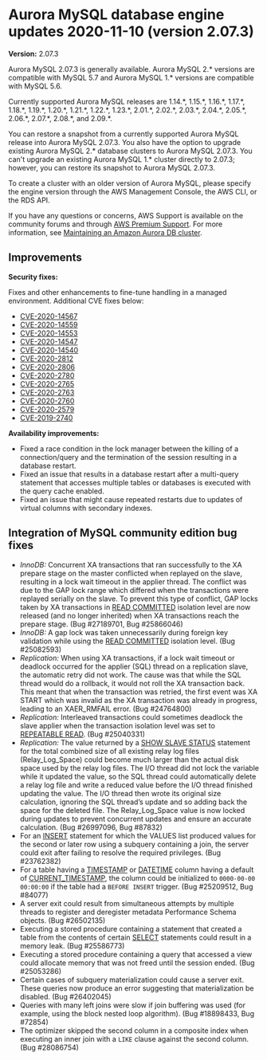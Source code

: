 # Aurora MySQL database engine updates 2020\-11\-10 \(version 2\.07\.3\)<a name="AuroraMySQL.Updates.2073"></a>

**Version:** 2\.07\.3

Aurora MySQL 2\.07\.3 is generally available\. Aurora MySQL 2\.\* versions are compatible with MySQL 5\.7 and Aurora MySQL 1\.\* versions are compatible with MySQL 5\.6\.

 Currently supported Aurora MySQL releases are 1\.14\.\*, 1\.15\.\*, 1\.16\.\*, 1\.17\.\*, 1\.18\.\*, 1\.19\.\*, 1\.20\.\*, 1\.21\.\*, 1\.22\.\*, 1\.23\.\*, 2\.01\.\*, 2\.02\.\*, 2\.03\.\*, 2\.04\.\*, 2\.05\.\*, 2\.06\.\*, 2\.07\.\*, 2\.08\.\*, and 2\.09\.\*\. 

 You can restore a snapshot from a currently supported Aurora MySQL release into Aurora MySQL 2\.07\.3\. You also have the option to upgrade existing Aurora MySQL 2\.\* database clusters to Aurora MySQL 2\.07\.3\. You can't upgrade an existing Aurora MySQL 1\.\* cluster directly to 2\.07\.3; however, you can restore its snapshot to Aurora MySQL 2\.07\.3\. 

 To create a cluster with an older version of Aurora MySQL, please specify the engine version through the AWS Management Console, the AWS CLI, or the RDS API\. 

If you have any questions or concerns, AWS Support is available on the community forums and through [AWS Premium Support](http://aws.amazon.com/support)\. For more information, see [Maintaining an Amazon Aurora DB cluster](USER_UpgradeDBInstance.Maintenance.md)\.

## Improvements<a name="AuroraMySQL.Updates.2073.Improvements"></a>

 **Security fixes:** 

 Fixes and other enhancements to fine\-tune handling in a managed environment\. Additional CVE fixes below: 
+ [CVE\-2020\-14567](https://cve.mitre.org/cgi-bin/cvename.cgi?name=CVE-2020-14567)
+ [CVE\-2020\-14559](https://cve.mitre.org/cgi-bin/cvename.cgi?name=CVE-2020-14559)
+ [CVE\-2020\-14553](https://cve.mitre.org/cgi-bin/cvename.cgi?name=CVE-2020-14553)
+ [CVE\-2020\-14547](https://cve.mitre.org/cgi-bin/cvename.cgi?name=CVE-2020-14547)
+ [CVE\-2020\-14540](https://cve.mitre.org/cgi-bin/cvename.cgi?name=CVE-2020-14540)
+ [CVE\-2020\-2812](https://cve.mitre.org/cgi-bin/cvename.cgi?name=CVE-2020-2812)
+ [CVE\-2020\-2806](https://cve.mitre.org/cgi-bin/cvename.cgi?name=CVE-2020-2806)
+ [CVE\-2020\-2780](https://cve.mitre.org/cgi-bin/cvename.cgi?name=CVE-2020-2780)
+ [CVE\-2020\-2765](https://cve.mitre.org/cgi-bin/cvename.cgi?name=CVE-2020-2765)
+ [CVE\-2020\-2763](https://cve.mitre.org/cgi-bin/cvename.cgi?name=CVE-2020-2763)
+ [CVE\-2020\-2760](https://cve.mitre.org/cgi-bin/cvename.cgi?name=CVE-2020-2760)
+ [CVE\-2020\-2579](https://cve.mitre.org/cgi-bin/cvename.cgi?name=CVE-2020-2579)
+ [CVE\-2019\-2740](https://cve.mitre.org/cgi-bin/cvename.cgi?name=CVE-2019-2740)

 **Availability improvements:** 
+  Fixed a race condition in the lock manager between the killing of a connection/query and the termination of the session resulting in a database restart\. 
+  Fixed an issue that results in a database restart after a multi\-query statement that accesses multiple tables or databases is executed with the query cache enabled\. 
+  Fixed an issue that might cause repeated restarts due to updates of virtual columns with secondary indexes\. 

## Integration of MySQL community edition bug fixes<a name="AuroraMySQL.Updates.2073.Patches"></a>
+  *InnoDB:* Concurrent XA transactions that ran successfully to the XA prepare stage on the master conflicted when replayed on the slave, resulting in a lock wait timeout in the applier thread\. The conflict was due to the GAP lock range which differed when the transactions were replayed serially on the slave\. To prevent this type of conflict, GAP locks taken by XA transactions in [READ COMMITTED](https://dev.mysql.com/doc/refman/5.7/en/innodb-transaction-isolation-levels.html#isolevel_read-committed) isolation level are now released \(and no longer inherited\) when XA transactions reach the prepare stage\. \(Bug \#27189701, Bug \#25866046\) 
+  *InnoDB:* A gap lock was taken unnecessarily during foreign key validation while using the [READ COMMITTED](https://dev.mysql.com/doc/refman/5.7/en/innodb-transaction-isolation-levels.html#isolevel_read-committed) isolation level\. \(Bug \#25082593\) 
+  *Replication:* When using XA transactions, if a lock wait timeout or deadlock occurred for the applier \(SQL\) thread on a replication slave, the automatic retry did not work\. The cause was that while the SQL thread would do a rollback, it would not roll the XA transaction back\. This meant that when the transaction was retried, the first event was XA START which was invalid as the XA transaction was already in progress, leading to an XAER\_RMFAIL error\. \(Bug \#24764800\) 
+  *Replication:* Interleaved transactions could sometimes deadlock the slave applier when the transaction isolation level was set to [REPEATABLE READ](https://dev.mysql.com/doc/refman/5.7/en/innodb-transaction-isolation-levels.html#isolevel_repeatable-read)\. \(Bug \#25040331\) 
+  *Replication:* The value returned by a [SHOW SLAVE STATUS](https://dev.mysql.com/doc/refman/5.6/en/show-slave-status.html) statement for the total combined size of all existing relay log files \(Relay\_Log\_Space\) could become much larger than the actual disk space used by the relay log files\. The I/O thread did not lock the variable while it updated the value, so the SQL thread could automatically delete a relay log file and write a reduced value before the I/O thread finished updating the value\. The I/O thread then wrote its original size calculation, ignoring the SQL thread’s update and so adding back the space for the deleted file\. The Relay\_Log\_Space value is now locked during updates to prevent concurrent updates and ensure an accurate calculation\. \(Bug \#26997096, Bug \#87832\) 
+  For an [INSERT](https://dev.mysql.com/doc/refman/5.7/en/insert.html) statement for which the VALUES list produced values for the second or later row using a subquery containing a join, the server could exit after failing to resolve the required privileges\. \(Bug \#23762382\) 
+  For a table having a [TIMESTAMP](https://dev.mysql.com/doc/refman/5.7/en/datetime.html) or [DATETIME](https://dev.mysql.com/doc/refman/5.7/en/datetime.html) column having a default of [CURRENT\_TIMESTAMP](https://dev.mysql.com/doc/refman/5.7/en/date-and-time-functions.html#function_current-timestamp), the column could be initialized to `0000-00-00 00:00:00` if the table had a `BEFORE INSERT` trigger\. \(Bug \#25209512, Bug \#84077\) 
+  A server exit could result from simultaneous attempts by multiple threads to register and deregister metadata Performance Schema objects\. \(Bug \#26502135\) 
+  Executing a stored procedure containing a statement that created a table from the contents of certain [SELECT](https://dev.mysql.com/doc/refman/5.7/en/select.html) statements could result in a memory leak\. \(Bug \#25586773\) 
+  Executing a stored procedure containing a query that accessed a view could allocate memory that was not freed until the session ended\. \(Bug \#25053286\) 
+  Certain cases of subquery materialization could cause a server exit\. These queries now produce an error suggesting that materialization be disabled\. \(Bug \#26402045\) 
+  Queries with many left joins were slow if join buffering was used \(for example, using the block nested loop algorithm\)\. \(Bug \#18898433, Bug \#72854\) 
+  The optimizer skipped the second column in a composite index when executing an inner join with a `LIKE` clause against the second column\. \(Bug \#28086754\) 
